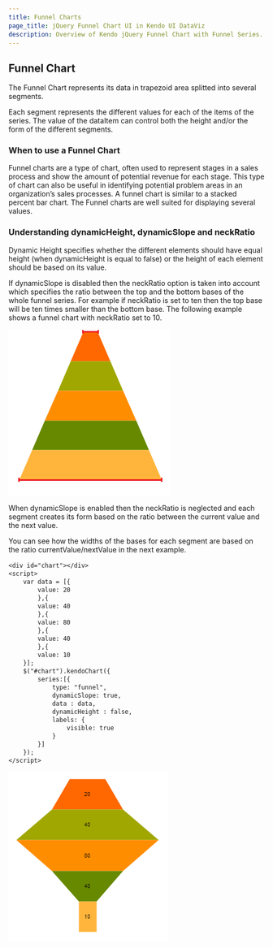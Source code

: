 ```yaml
---
title: Funnel Charts
page_title: jQuery Funnel Chart UI in Kendo UI DataViz
description: Overview of Kendo jQuery Funnel Chart with Funnel Series. How to create it and use the different options it provides.
---
```


## Funnel Chart

The Funnel Chart represents its data in trapezoid area splitted into several segments.

Each segment represents the different values for each of the items of the series. The value of the dataItem can control both the height and/or the form of the different segments.

### When to use a Funnel Chart
Funnel charts are a type of chart, often used to represent stages in a sales process and show the amount of potential revenue for each stage. This type of chart can also be useful in identifying potential problem areas in an organization’s sales processes. A funnel chart is similar to a stacked percent bar chart. The Funnel charts are well suited for displaying several values.

### Understanding dynamicHeight, dynamicSlope and neckRatio

Dynamic Height specifies whether the different elements should have equal height (when dynamicHeight is equal to false) or the height of each element should be based on its value.

If dynamicSlope is disabled then the neckRatio option is taken into account which specifies the ratio between the top and the bottom bases of the whole funnel series.
For example if neckRatio is set to ten then the top base will be ten times smaller than the bottom base.
The following example shows a funnel chart with neckRatio set to 10.

![Funnel Chart](/getting-started/dataviz/chart/chart-types/funnel-neckratio.png)

When dynamicSlope is enabled then the neckRatio is neglected and each segment creates its form based on the ratio between the current value and the next value.

You can see how the widths of the bases for each segment are based on the ratio currentValue/nextValue in the next example.

    <div id="chart"></div>
    <script>
        var data = [{
            value: 20
            },{
            value: 40
            },{
            value: 80
            },{
            value: 40
            },{
            value: 10
        }];
        $("#chart").kendoChart({
            series:[{
                type: "funnel",
                dynamicSlope: true,
                data : data,
                dynamicHeight : false,
                labels: {
                    visible: true
                }
            }]
        });
    </script>

![Funnel Chart](/getting-started/dataviz/chart/chart-types/funnel-dynamicslope.png)
